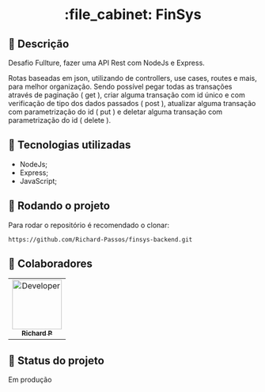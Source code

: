 <h1 align="center">:file_cabinet: FinSys</h1>

## :memo: Descrição

Desafio Fullture, fazer uma API Rest com NodeJs e Express.

  Rotas baseadas em json, utilizando de controllers, use cases, routes e mais, para melhor organização. 
  Sendo possível pegar todas as transações através de paginação ( get ), criar alguma transação com id único e com verificação de tipo dos dados passados ( post ),   atualizar alguma transação com parametrização do id ( put ) e deletar alguma transação com parametrização do id ( delete ).

## :wrench: Tecnologias utilizadas

- NodeJs;
- Express;
- JavaScript;

## :rocket: Rodando o projeto

Para rodar o repositório é recomendado o clonar:

```
https://github.com/Richard-Passos/finsys-backend.git
```

## :handshake: Colaboradores

<table>
  <tr>
    <td align="center">
      <a href="https://github.com/Richard-Passos">
        <img src="https://img.freepik.com/vetores-premium/desenho-de-desenho-animado-de-um-programador_29937-8176.jpg" width="100px;" alt="Developer"/><br>
        <sub>
          <b>Richard P</b>
        </sub>
      </a>
    </td>
  </tr>
</table>

## :dart: Status do projeto

Em produção
